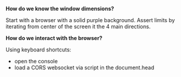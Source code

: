 **How do we know the window dimensions?**

Start with a browser with a solid purple background.
Assert limits by iterating from center of the screen it the 4 main directions.



**How do we interact with the browser?**

Using keyboard shortcuts:

* open the console
* load a CORS websocket via script in the document.head
